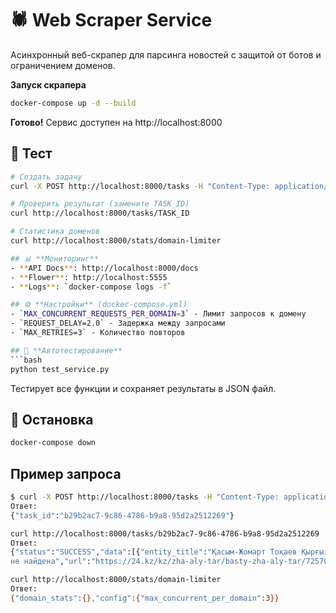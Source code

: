 # 🕷️ **Web Scraper Service**

Асинхронный веб-скрапер для парсинга новостей с защитой от ботов и ограничением доменов.

**Запуск скрапера**
```bash
docker-compose up -d --build
```

**Готово!** Сервис доступен на http://localhost:8000

## 🧪 **Тест**
```bash
# Создать задачу
curl -X POST http://localhost:8000/tasks -H "Content-Type: application/json" -d '{"url":"https://24.kz/kz"}'

# Проверить результат (замените TASK_ID)
curl http://localhost:8000/tasks/TASK_ID

# Статистика доменов
curl http://localhost:8000/stats/domain-limiter

## 📊 **Мониторинг**
- **API Docs**: http://localhost:8000/docs
- **Flower**: http://localhost:5555  
- **Logs**: `docker-compose logs -f`

## ⚙️ **Настройки** (docker-compose.yml)
- `MAX_CONCURRENT_REQUESTS_PER_DOMAIN=3` - Лимит запросов к домену
- `REQUEST_DELAY=2.0` - Задержка между запросами  
- `MAX_RETRIES=3` - Количество повторов

## 🧪 **Автотестирование**
```bash
python test_service.py
```
Тестирует все функции и сохраняет результаты в JSON файл.

## 🛑 **Остановка**
```bash
docker-compose down
```
## **Пример запроса**
```bash
$ curl -X POST http://localhost:8000/tasks -H "Content-Type: application/json" -d '{"url":"https://24.kz/kz"}'
Ответ:
{"task_id":"b29b2ac7-9c86-4786-b9a8-95d2a2512269"}
```
```bash
curl http://localhost:8000/tasks/b29b2ac7-9c86-4786-b9a8-95d2a2512269
Ответ:
{"status":"SUCCESS","data":[{"entity_title":"Қасым-Жомарт Тоқаев Қырғыз Республикасына ресми сапармен барды","entry_meta_date":"Дата 
не найдена","url":"https://24.kz/kz/zha-aly-tar/basty-zha-aly-tar/725704-kasym-zomart-tokaev-kyrgyz-respublikasyna-resmi-saparmen-bardy"},{"entity_title":"Елордаға жеткізілген балалардың жағдайы ауыр","entry_meta_date":"Бүгін 11:11","url":"https://24.kz/kz/zha-aly-tar/o-i-a/725641-elordaga-zhetkizilgen-balalardyn-zhagdajy-auyr"},{"entity_title":"Қазақстанда жұмыссыздар саны қысқарды","entry_meta_date":"Бүгін 09:37","url":"https://24.kz/kz/zha-aly-tar/ekonomika/725625-kazakstanda-zhumyssyzdar-sany-kyskardy"},{"entity_title":"Чемпиондар лигасы: «Қайрат» пен «Селтик» тең түсті","entry_meta_date":"Бүгін 09:25","url":"https://24.kz/kz/zha-aly-tar/sport/725621-cempiondar-ligasy-kajrat-pen-seltik-ten-tusti"}........
```
```bash
curl http://localhost:8000/stats/domain-limiter
Ответ:
{"domain_stats":{},"config":{"max_concurrent_per_domain":3}}
```